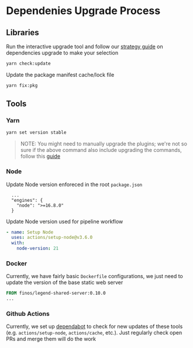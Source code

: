 # Dependenies Upgrade Process

## Libraries

Run the interactive upgrade tool and follow our [strategy guide](./dependencies.md#updating-a-dependency) on dependencies upgrade to make your selection

```sh
yarn check:update
```

Update the package manifest cache/lock file

```sh
yarn fix:pkg
```

## Tools

### Yarn

```sh
yarn set version stable
```

> NOTE: You might need to manually upgrade the plugins; we're not so sure if the above command also include upgrading the commands, follow this [guide](https://yarnpkg.com/features/plugins)

### Node

Update Node version enforeced in the root `package.json`

```jsonc
  ...
  "engines": {
    "node": ">=16.8.0"
  }
```

Update Node version used for pipeline workflow

```yml
- name: Setup Node
  uses: actions/setup-node@v3.6.0
  with:
    node-version: 21
```

### Docker

Currently, we have fairly basic `Dockerfile` configurations, we just need to update the version of the base static web server

```dockerfile
FROM finos/legend-shared-server:0.10.0
...
```

### Github Actions

Currently, we set up [dependabot](https://docs.github.com/en/code-security/dependabot) to check for new updates of these tools (e.g. `actions/setup-node`, `actions/cache`, etc.). Just regularly check open PRs and merge them will do the work
